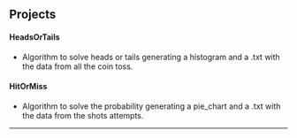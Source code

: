 Projects
---
#### HeadsOrTails
* Algorithm to solve heads or tails generating a histogram and a .txt with the data from all the coin toss.

#### HitOrMiss
* Algorithm to solve the probability generating a pie_chart and a .txt with the data from the shots attempts.
---